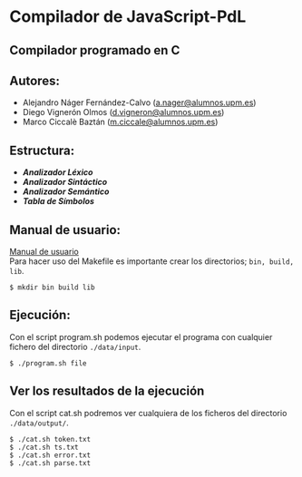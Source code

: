 # Compilador de JavaScript-PdL

## Compilador programado en C

## Autores:
- Alejandro Náger Fernández-Calvo (a.nager@alumnos.upm.es)
- Diego Vignerón Olmos (d.vigneron@alumnos.upm.es)
- Marco Ciccalè Baztán (m.ciccale@alumnos.upm.es)

## Estructura:
- ***Analizador Léxico***
- ***Analizador Sintáctico***
- ***Analizador Semántico***
- ***Tabla de Símbolos***

## Manual de usuario:
[Manual de usuario](/docs/TS2006%20-%20Manual%20de%20usuario.pdf)  
Para hacer uso del Makefile es importante crear los directorios; `bin, build, lib`.
```
$ mkdir bin build lib
```

## Ejecución:
Con el script program.sh podemos ejecutar el programa con cualquier fichero del directorio `./data/input`.
```
$ ./program.sh file
```
## Ver los resultados de la ejecución
Con el script cat.sh podremos ver cualquiera de los ficheros del directorio `./data/output/`.
```
$ ./cat.sh token.txt
$ ./cat.sh ts.txt
$ ./cat.sh error.txt
$ ./cat.sh parse.txt
```
